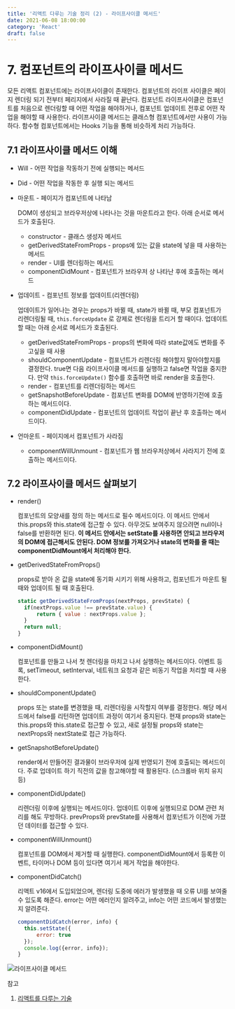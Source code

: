 ```yaml
---
title: '리액트 다루는 기술 정리 (2) - 라이프사이클 메서드'
date: 2021-06-08 18:00:00
category: 'React'
draft: false
---
```


# 7. 컴포넌트의 라이프사이클 메서드

모든 리액트 컴포넌트에는 라이프사이클이 존재한다. 컴포넌트의 라이프 사이클은 페이지 렌더링 되기 전부터 페리지에서 사라질 때 끝난다. 컴포넌트 라이프사이클은 컴포넌트를 처음으로 렌더링할 때 어떤 작업을 해야하거나, 컴포넌트 업데이트 전후로 어떤 작업을 해야할 때 사용한다. 라이프사이클 메서드는 클래스형 컴포넌트에서만 사용이 가능하다. 함수형 컴포넌트에서는 Hooks 기능을 통해 비슷하게 처리 가능하다.

## 7.1 라이프사이클 메서드 이해

- Will - 어떤 작업을 작동하기 전에 실행되는 메서드
- Did - 어떤 작업을 작동한 후 실행 되는 메서드

- 마운트 - 페이지가 컴포넌트에 나타남

  DOM이 생성되고 브라우저상에 나타나는 것을 마운트라고 한다. 아래 순서로 메서드가 호출된다.

  - constructor - 클래스 생성자 메서드
  - getDerivedStateFromProps - props에 있는 값을 state에 넣을 때 사용하는 메서드
  - render - UI를 렌더링하는 메서드
  - componentDidMount - 컴포넌트가 브라우저 상 나타난 후에 호출하는 메서드

- 업데이트 - 컴포넌트 정보를 업데이트(리렌더링)

  업데이트가 일어나는 경우는 props가 바뀔 때, state가 바뀔 때, 부모 컴포넌트가 리렌더링될 때, `this.forceUpdate` 로 강제로 렌더링을 트리거 할 때이다. 업데이트할 때는 아래 순서로 메서드가 호출된다.

  - getDerivedStateFromProps - props의 변화에 따라 state값에도 변화를 주고싶을 때 사용
  - shouldComponentUpdate - 컴포넌트가 리렌더링 해야할지 말아야할지를 결정한다. true면 다음 라이프사이클 메서드를 실행하고 false면 작업을 중지한다. 만약 `this.forceUpdate()` 함수를 호출하면 바로 render을 호출한다.
  - render - 컴포넌트를 리렌더링하는 메서드
  - getSnapshotBeforeUpdate - 컴포넌트 변화를 DOM에 반영하기전에 호출하는 메서드이다.
  - componentDidUpdate - 컴포넌트의 업데이트 작업이 끝난 후 호출하는 메서드이다.

- 언마운트 - 페이지에서 컴포넌트가 사라짐
  - componentWillUnmount - 컴포넌트가 웹 브라우저상에서 사라지기 전에 호출하는 메서드이다.

## 7.2 라이프사이클 메서드 살펴보기

- render()

  컴포넌트의 모양새를 정의 하는 메서드로 필수 메서드이다. 이 메서드 안에서 this.props와 this.state에 접근할 수 있다. 아무것도 보여주지 않으려면 null이나 false를 반환하면 된다. **이 메서드 안에서는 setState를 사용하면 안되고 브라우저의 DOM에 접근해서도 안된다. DOM 정보를 가져오거나 state의 변화를 줄 때는 componentDidMount에서 처리해야 한다.**

- getDerivedStateFromProps()

  props로 받아 온 값을 state에 동기화 시키기 위해 사용하고, 컴포넌트가 마운트 될 때와 업데이트 될 때 호출된다.

  ```jsx
  static getDerivedStateFromProps(nextProps, prevState) {
  	if(nextProps.value !== prevState.value) {
  		return { value : nextProps.value };
  	}
  	return null;
  }
  ```

- componentDidMount()

  컴포넌트를 만들고 나서 첫 렌더링을 마치고 나서 실행하는 메서드이다. 이벤트 등록, setTimeout, setInterval, 네트워크 요청과 같은 비동기 작업을 처리할 때 사용한다.

- shouldComponentUpdate()

  props 또는 state를 변경했을 때, 리렌더링을 시작할지 여부를 결정한다. 해당 메서드에서 false를 리턴하면 업데이트 과정이 여기서 중지된다. 현재 props와 state는 this.props와 this.state로 접근할 수 있고, 새로 설정될 props와 state는 nextProps와 nextState로 접근 가능하다.

- getSnapshotBeforeUpdate()

  render에서 만들어진 결과물이 브라우저에 실제 반영되기 전에 호출되는 메서드이다. 주로 업데이트 하기 직전의 값을 참고해야할 때 활용된다. (스크롤바 위치 유지 등)

- componentDidUpdate()

  리렌더링 이후에 실행되는 메서드이다. 업데이트 이후에 실행되므로 DOM 관련 처리를 해도 무방하다. prevProps와 prevState를 사용해서 컴포넌트가 이전에 가졌던 데이터를 접근할 수 있다.

- componentWillUnmount()

  컴포넌트를 DOM에서 제거할 때 실행한다. componentDidMount에서 등록한 이벤트, 타이머나 DOM 등이 있다면 여기서 제거 작업을 해야한다.

- componentDidCatch()

  리액트 v16에서 도입되었으며, 렌더링 도중에 에러가 발생했을 때 오류 UI를 보여줄 수 있도록 해준다. error는 어떤 에러인지 알려주고, info는 어떤 코드에서 발생했는지 알려준다.

  ```jsx
  componentDidCatch(error, info) {
  	this.setState({
  		error: true
  	});
  	console.log({error, info});
  }
  ```

![라이프사이클 메서드](https://media.vlpt.us/images/whdvkf92/post/745af11e-6b8c-454e-ae70-7c0f1c089d60/%EB%A6%AC%EC%95%A1%ED%8A%B8%20%EB%9D%BC%EC%9D%B4%ED%94%84%EC%82%AC%EC%9D%B4%ED%81%B4%20%EB%A9%94%EC%84%9C%EB%93%9C.JPG)

참고

1. [리액트를 다루는 기술](https://book.naver.com/bookdb/book_detail.nhn?bid=15372757)
